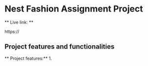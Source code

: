 # Nest Fashion Assignment Project

** Live link: ** 

https://

 

## Project features and functionalities 

** Project features:**
1. 
